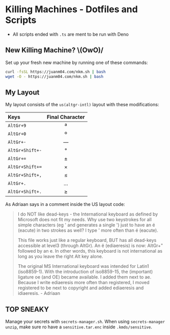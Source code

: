 # Killing Machines - Dotfiles and Scripts

- All scripts ended with `.ts` are ment to be run with Deno

## New Killing Machine? \\(OwO)/

Set up your fresh new machine by running one of these commands:

```bash
curl -fsSL https://juanm04.com/nkm.sh | bash
wget -O - https://juanm04.com/nkm.sh | bash
```

## My Layout

My layout consists of the `us(altgr-intl)` layout with these modifications:

| Keys            | Final Character |
| :-------------- | :-------------: |
| `AltGr+9`       |        ª        |
| `AltGr+0`       |        º        |
| `AltGr+-`       |        —        |
| `AltGr+Shift+-` |        °        |
| `AltGr+=`       |        ±        |
| `AltGr+Shift+=` |        ×        |
| `AltGr+Shift+,` |        ≤        |
| `AltGr+.`       |        …        |
| `AltGr+Shift+.` |        ≥        |

As Adriaan says in a comment inside the US layout code:
> I do NOT like dead-keys - the International keyboard as defined by Microsoft
> does not fit my needs. Why use two keystrokes for all simple characters (eg '
> and <space> generates a single ') just to have an é (eacute) in two strokes
> as well? I type ' more often than é (eacute).
> 
> This file works just like a regular keyboard, BUT has all dead-keys
> accessible at level3 (through AltGr). An ë (ediaeresis) is now: AltGr+"
> followed by an e. In other words, this keyboard is not international as long
> as you leave the right Alt key alone.
> 
> The original MS International keyboard was intended for Latin1 (iso8859-1).
> With the introduction of iso8859-15, the (important) ligature oe (and OE)
> became available. I added them next to ae. Because I write ediaeresis more
> often than registered, I moved registered to be next to copyright and added
> ediaeresis and idiaeresis. - Adriaan

## TOP SNEAKY

Manage your secrets with `secrets-manager.sh`. When using `secrets-manager unzip`, make sure ro have a `sensitive.tar.enc` inside `.kmds/sensitive`.